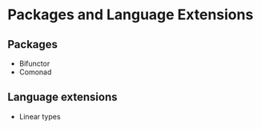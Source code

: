 # Packages and Language Extensions

## Packages

- Bifunctor
- Comonad

## Language extensions

- Linear types
